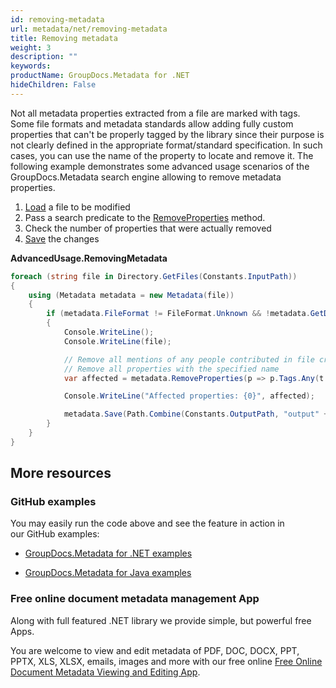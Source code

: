 ```yaml
---
id: removing-metadata
url: metadata/net/removing-metadata
title: Removing metadata
weight: 3
description: ""
keywords: 
productName: GroupDocs.Metadata for .NET
hideChildren: False
---
```

Not all metadata properties extracted from a file are marked with tags. Some file formats and metadata standards allow adding fully custom properties that can't be properly tagged by the library since their purpose is not clearly defined in the appropriate format/standard specification. In such cases, you can use the name of the property to locate and remove it. The following example demonstrates some advanced usage scenarios of the GroupDocs.Metadata search engine allowing to remove metadata properties.

1.  [Load](Loading%2Bfiles.html) a file to be modified
2.  Pass a search predicate to the [RemoveProperties](https://apireference.groupdocs.com/net/metadata/groupdocs.metadata/metadata/methods/removeproperties) method.
3.  Check the number of properties that were actually removed
4.  [Save](Saving%2Bfiles.html) the changes

**AdvancedUsage.RemovingMetadata**

```csharp
foreach (string file in Directory.GetFiles(Constants.InputPath))
{
	using (Metadata metadata = new Metadata(file))
	{
		if (metadata.FileFormat != FileFormat.Unknown && !metadata.GetDocumentInfo().IsEncrypted)
		{
			Console.WriteLine();
			Console.WriteLine(file);

			// Remove all mentions of any people contributed in file creation
			// Remove all properties with the specified name
			var affected = metadata.RemoveProperties(p => p.Tags.Any(t => t.Category == Tags.Person) || p.Name == "CustomProperty");

			Console.WriteLine("Affected properties: {0}", affected);

			metadata.Save(Path.Combine(Constants.OutputPath, "output" + Path.GetExtension(file)));
		}
	}
}
```

## More resources

### GitHub examples

You may easily run the code above and see the feature in action in our GitHub examples:

*   [GroupDocs.Metadata for .NET examples](https://github.com/groupdocs-metadata/GroupDocs.Metadata-for-.NET)
    
*   [GroupDocs.Metadata for Java examples](https://github.com/groupdocs-metadata/GroupDocs.Metadata-for-Java)
    

### Free online document metadata management App

Along with full featured .NET library we provide simple, but powerful free Apps.

You are welcome to view and edit metadata of PDF, DOC, DOCX, PPT, PPTX, XLS, XLSX, emails, images and more with our free online [Free Online Document Metadata Viewing and Editing App](https://products.groupdocs.app/metadata).

